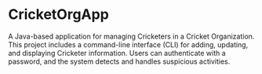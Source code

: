 # CricketOrgApp
A Java-based application for managing Cricketers in a Cricket Organization. This project includes a command-line interface (CLI) for adding, updating, and displaying Cricketer information. Users can authenticate with a password, and the system detects and handles suspicious activities.
